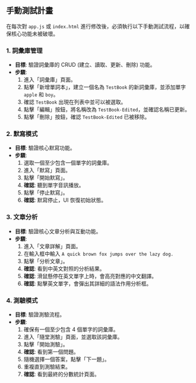 ## 手動測試計畫

在每次對 `app.js` 或 `index.html` 進行修改後，必須執行以下手動測試流程，以確保核心功能未被破壞。

### 1. 詞彙庫管理
- **目標**: 驗證詞彙庫的 CRUD (建立、讀取、更新、刪除) 功能。
- **步驟**:
  1. 進入「詞彙庫」頁面。
  2. 點擊「新增單詞本」，建立一個名為 `TestBook` 的新詞彙庫，並添加單字 `apple` 和 `boy`。
  3. 確認 `TestBook` 出現在列表中並可以被選取。
  4. 點擊「編輯」按鈕，將名稱改為 `TestBook-Edited`，並確認名稱已更新。
  5. 點擊「刪除」按鈕，確認 `TestBook-Edited` 已被移除。

### 2. 默寫模式
- **目標**: 驗證核心默寫功能。
- **步驟**:
  1. 選取一個至少包含一個單字的詞彙庫。
  2. 進入「默寫」頁面。
  3. 點擊「開始默寫」。
  4. **確認**: 聽到單字音訊播放。
  5. 點擊「停止默寫」。
  6. **確認**: 默寫停止，UI 恢復初始狀態。

### 3. 文章分析
- **目標**: 驗證核心文章分析與互動功能。
- **步驟**:
  1. 進入「文章詳解」頁面。
  2. 在輸入框中輸入 `A quick brown fox jumps over the lazy dog.`
  3. 點擊「分析文章」。
  4. **確認**: 看到中英文對照的分析結果。
  5. **確認**: 滑鼠懸停在英文單字上時，會高亮對應的中文翻譯。
  6. **確認**: 點擊英文單字，會彈出其詳細的語法作用分析框。

### 4. 測驗模式
- **目標**: 驗證測驗流程。
- **步驟**:
  1. 確保有一個至少包含 4 個單字的詞彙庫。
  2. 進入「隨堂測驗」頁面，並選取該詞彙庫。
  3. 點擊「開始測驗」。
  4. **確認**: 看到第一個問題。
  5. 隨機選擇一個答案，點擊「下一題」。
  6. 重複直到測驗結束。
  7. **確認**: 看到最終的分數統計頁面。